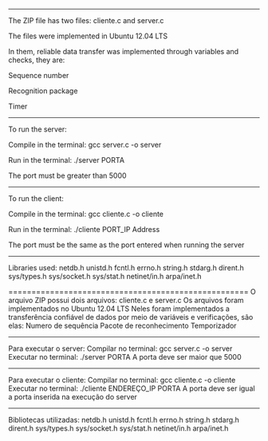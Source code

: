 ****************************************************
The ZIP file has two files: cliente.c and server.c

The files were implemented in Ubuntu 12.04 LTS

In them, reliable data transfer was implemented through variables and checks, they are:

Sequence number

Recognition package

Timer
****************************************************
To run the server:

Compile in the terminal: gcc server.c -o server

Run in the terminal: ./server PORTA

The port must be greater than 5000
****************************************************
To run the client:

Compile in the terminal: gcc cliente.c -o cliente

Run in the terminal: ./cliente PORT_IP Address

The port must be the same as the port entered when running the server
****************************************************
Libraries used:
netdb.h
unistd.h
fcntl.h
errno.h
string.h
stdarg.h
dirent.h
sys/types.h
sys/socket.h
sys/stat.h
netinet/in.h
arpa/inet.h

====================================================
O arquivo ZIP possui dois arquivos: cliente.c e server.c
Os arquivos foram implementados no Ubuntu 12.04 LTS
Neles foram implementados a transferência confiável de dados por meio de variáveis e verificações, são elas:
Numero de sequência
Pacote de reconhecimento
Temporizador
****************************************************
Para executar o server:
Compilar no terminal: gcc server.c -o server
Executar no terminal: ./server PORTA
A porta deve ser maior que 5000
****************************************************
Para executar o cliente:
Compilar no terminal: gcc cliente.c -o cliente
Executar no terminal: ./cliente ENDEREÇO_IP PORTA
A porta deve ser igual a porta inserida na execução do server
****************************************************
Bibliotecas utilizadas:
netdb.h
unistd.h
fcntl.h
errno.h
string.h
stdarg.h
dirent.h
sys/types.h
sys/socket.h
sys/stat.h
netinet/in.h
arpa/inet.h

